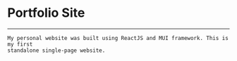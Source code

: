 # Portfolio Site
-----------
	
	My personal website was built using ReactJS and MUI framework. This is my first
	standalone single-page website. 
	
	